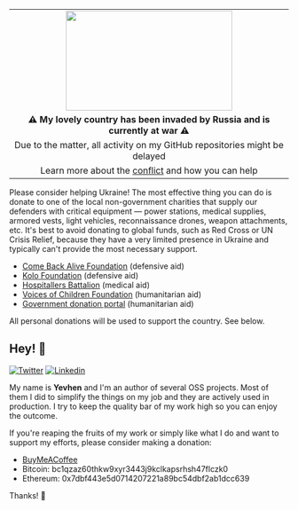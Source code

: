 <table align="center">
  <tr>
    <td align="center"><img src="https://upload.wikimedia.org/wikipedia/commons/thumb/a/ad/Flag_of_Ukraine_%28with_coat_of_arms_2%29.svg/1280px-Flag_of_Ukraine_%28with_coat_of_arms_2%29.svg.png" width="300" height="180"></td>
  </tr>
  <tr>
    <td align="center"><b>⚠ My lovely country has been invaded by Russia and is currently at war ⚠</b></td>
  </tr>
  <tr>
    <td align="center">Due to the matter, all activity on my GitHub repositories might be delayed</td>
  </tr>
  <tr>
    <td align="center">Learn more about the <a href="https://uacrisis.org/en/russia-attacks-ukraine-live-update">conflict</a> and how you can help</td>
  </tr>
</table>

<p>Please consider helping Ukraine! The most effective thing you can do is donate to one of the local non-government charities that supply our defenders with critical equipment — power stations, medical supplies, armored vests, light vehicles, reconnaissance drones, weapon attachments, etc. It's best to avoid donating to global funds, such as Red Cross or UN Crisis Relief, because they have a very limited presence in Ukraine and typically can't provide the most necessary support.

<p>
<ul>
  <li><a href="https://savelife.in.ua/en/donate-en/?source=yevhen.bobrov" target="_blank"><span class="font-semibold">Come Back Alive</span> Foundation</a> <!-- -->(defensive aid)</li>
  <li><a href="https://koloua.com/en/donate?source=yevhen.bobrov" target="_blank"><span class="font-semibold">Kolo</span> Foundation</a> <!-- -->(defensive aid)</li>
  <li><a href="https://hospitallers.life/needs-hospitallers?source=yevhen.bobrov" target="_blank"><span class="font-semibold">Hospitallers Battalion</span></a> <!-- -->(medical aid)</li>
  <li><a href="https://voices.org.ua/en/donat?source=yevhen.bobrov" target="_blank"><span class="font-semibold">Voices of Children</span> Foundation</a> <!-- -->(humanitarian aid)</li>
  <li><a href="https://u24.gov.ua" target="_blank">Government donation portal</a> (humanitarian aid)</li></ul>
</p>

<p>All personal donations will be used to support the country. See below.</p>

## Hey! 👋

[![Twitter](https://img.shields.io/badge/Twitter-1DA1F2?style=for-the-badge&logo=twitter&logoColor=white)](https://twitter.com/yevhen)
[![Linkedin](https://img.shields.io/badge/LinkedIn-0077B5?style=for-the-badge&logo=linkedin&logoColor=white)](https://linkedin.com/in/trustedsolutions)

My name is **Yevhen** and I'm an author of several OSS projects. Most of them I did to simplify the things on my job and they are actively used in production. I try to keep the quality bar of my work high so you can enjoy the outcome.

If you're reaping the fruits of my work or simply like what I do and want to support my efforts, please consider making a donation:

<ul><li><a href="https://www.buymeacoffee.com/yevhen">BuyMeACoffee</a></li><li>Bitcoin: bc1qzaz60thkw9xyr3443j9kclkapsrhsh47flczk0</li><li>Ethereum: 0x7dbf443e5d0714207221a89bc54dbf2ab1dcc639</li></ul>

Thanks! 💝
